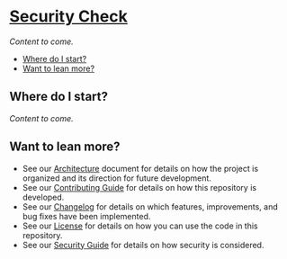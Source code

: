 # [Security Check](https://github.com/dbtedman/security-check)

_Content to come._

-   [Where do I start?](#where-do-i-start)
-   [Want to lean more?](#want-to-lean-more)

## Where do I start?

_Content to come._

## Want to lean more?

-   See our [Architecture](ARCHITECTURE.md) document for details on how the project is organized and its direction for future development.
-   See our [Contributing Guide](CONTRIBUTING.md) for details on how this repository is developed.
-   See our [Changelog](CHANGELOG.md) for details on which features, improvements, and bug fixes have been implemented.
-   See our [License](LICENSE.md) for details on how you can use the code in this repository.
-   See our [Security Guide](SECURITY.md) for details on how security is considered.
